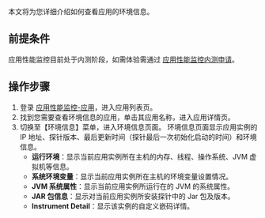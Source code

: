 本文将为您详细介绍如何查看应用的环境信息。


## 前提条件


应用性能监控目前处于内测阶段，如需体验需通过 [应用性能监控内测申请](https://cloud.tencent.com/apply/p/f5yvbf09mka)。

## 操作步骤

1. 登录 [应用性能监控-应用](https://console.cloud.tencent.com/tapm/application)，进入应用列表页。
2. 找到您需要查看环境信息的应用，单击其应用名称，进入应用详情页。
3. 切换至【环境信息】菜单，进入环境信息页面。
 环境信息页面显示应用实例的 IP 地址、探针版本、最后更新时间（探针最后一次初始化启动的时间）和环境信息。
	- **运行环境**：显示当前应用实例所在主机的内存、线程、操作系统、JVM 虚拟机等信息。
	- **系统环境变量**：显示当前应用实例所在主机的环境变量设置情况。
	- **JVM 系统属性**：显示当前应用实例所运行在的 JVM 的系统属性。
	- **JAR 包信息**：显示对当前应用实例所安装探针中的 Jar 包及版本。
	- **Instrument Detail**：显示该实例的自定义嵌码详情。
